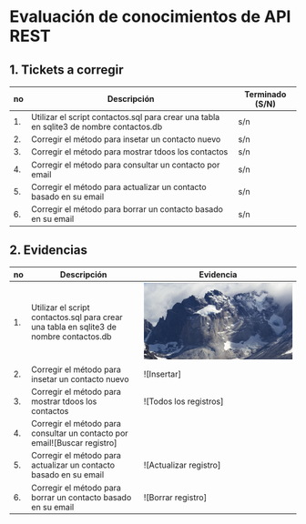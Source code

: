 # Evaluación de conocimientos de API REST

## 1. Tickets a corregir

|no|Descripción|Terminado (S/N)|
|--|--|--|
|1.|Utilizar el script contactos.sql para crear una tabla en sqlite3 de nombre contactos.db|s/n|
|2.|Corregir el método para insetar un contacto nuevo|s/n|
|3.|Corregir el método para mostrar tdoos los contactos|s/n|
|4.|Corregir el método para consultar un contacto por email|s/n|
|5.|Corregir el método para actualizar un contacto basado en su email|s/n|
|6.|Corregir el método para borrar un contacto basado en su email|s/n|

## 2. Evidencias

|no|Descripción|Evidencia|
|--|--|--|
|1.|Utilizar el script contactos.sql para crear una tabla en sqlite3 de nombre contactos.db|![Base de datos](evidencias/evidencia1.png)|
|2.|Corregir el método para insetar un contacto nuevo|![Insertar]|
|3.|Corregir el método para mostrar tdoos los contactos|![Todos los registros]|
|4.|Corregir el método para consultar un contacto por email![Buscar registro]|
|5.|Corregir el método para actualizar un contacto basado en su email|![Actualizar registro]|
|6.|Corregir el método para borrar un contacto basado en su email|![Borrar registro]|